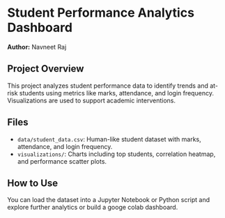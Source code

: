# Student Performance Analytics Dashboard

**Author:** Navneet Raj

## Project Overview

This project analyzes student performance data to identify trends and at-risk students using metrics like marks, attendance, and login frequency. Visualizations are used to support academic interventions.

## Files

- `data/student_data.csv`: Human-like student dataset with marks, attendance, and login frequency.
- `visualizations/`: Charts including top students, correlation heatmap, and performance scatter plots.

## How to Use

You can load the dataset into a Jupyter Notebook or Python script and explore further analytics or build a googe colab dashboard.
